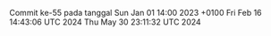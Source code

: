Commit ke-55 pada tanggal Sun Jan 01 14:00 2023 +0100
Fri Feb 16 14:43:06 UTC 2024
Thu May 30 23:11:32 UTC 2024
